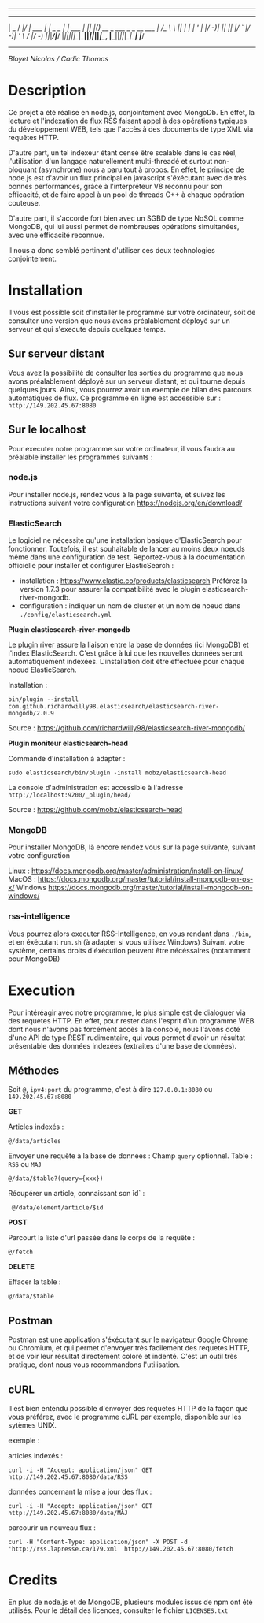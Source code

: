 ________________________________________________________________________________

  ___  ___  ___         ___       _         _  _  _                           
 | _ \/ __|/ __|  ___  |_ _| _ _ | |_  ___ | || |(_) __ _  ___  _ _   __  ___
 |   /\__ \\__ \ |___|  | | | ' \|  _|/ -_)| || || |/ _` |/ -_)| ' \ / _|/ -_)
 |_|_\|___/|___/       |___||_||_|\__|\___||_||_||_|\__, |\___||_||_|\__|\___|
                                                    |___/                     
________________________________________________________________________________

 *Bloyet Nicolas / Cadic Thomas*

# Description

Ce projet a été réalise en node.js, conjointement avec MongoDb.
En effet, la lecture et l'indexation de flux RSS faisant appel à des opérations
typiques du développement WEB, tels que l'accès à des documents de type XML via requêtes HTTP.

D'autre part, un tel indexeur étant censé être scalable dans le cas réel, l'utilisation d'un langage
naturellement multi-threadé et surtout non-bloquant (asynchrone) nous a paru tout à propos.
En effet, le principe de node.js est d'avoir un flux principal en javascript s'éxécutant avec de très bonnes
performances, grâce à l'interpréteur V8 reconnu pour son efficacité, et de faire appel à un pool de threads C++
à chaque opération couteuse.

D'autre part, il s'accorde fort bien avec un SGBD de type NoSQL comme MongoDB, qui lui aussi permet de nombreuses
opérations simultanées, avec une efficacité reconnue.

Il nous a donc semblé pertinent d'utiliser ces deux technologies conjointement.

# Installation

Il vous est possible soit d'installer le programme sur votre ordinateur, soit de consulter une version
que nous avons préalablement déployé sur un serveur et qui s'execute depuis quelques temps.

## Sur serveur distant

Vous avez la possibilité de consulter les sorties du programme que nous avons préalablement déployé
sur un serveur distant, et qui tourne depuis quelques jours.
Ainsi, vous pourrez avoir un exemple de bilan des parcours automatiques de flux.
Ce programme en ligne est accessible sur :	`http://149.202.45.67:8080`

## Sur le localhost

Pour executer notre programme sur votre ordinateur, il vous faudra au préalable installer les programmes suivants : 

### node.js

Pour installer node.js, rendez vous à la page suivante, et suivez les instructions suivant votre configuration
https://nodejs.org/en/download/

### ElasticSearch

Le logiciel ne nécessite qu'une installation basique d'ElasticSearch pour fonctionner. Toutefois, il est souhaitable 
de lancer au moins deux noeuds même dans une configuration de test. 
Reportez-vous à la documentation officielle pour installer et configurer ElasticSearch : 
- installation : https://www.elastic.co/products/elasticsearch
Préférez la version 1.7.3 pour assurer la compatibilité avec le plugin elasticsearch-river-mongodb. 
- configuration : indiquer un nom de cluster et un nom de noeud dans `./config/elasticsearch.yml`

**Plugin elasticsearch-river-mongodb**

Le plugin river assure la liaison entre la base de données (ici MongoDB) et l'index ElasticSearch. C'est grâce à lui 
que les nouvelles données seront automatiquement indexées. L'installation doit être effectuée pour chaque noeud ElasticSearch.

Installation : 
```
bin/plugin --install com.github.richardwilly98.elasticsearch/elasticsearch-river-mongodb/2.0.9
```

Source : https://github.com/richardwilly98/elasticsearch-river-mongodb/

**Plugin moniteur elasticsearch-head**

Commande d'installation à adapter : 
```
sudo elasticsearch/bin/plugin -install mobz/elasticsearch-head
```

La console d'administration est accessible à l'adresse `http://localhost:9200/_plugin/head/`

Source : https://github.com/mobz/elasticsearch-head

### MongoDB

Pour installer MongoDB, là encore rendez vous sur la page suivante, suivant votre configuration

Linux : https://docs.mongodb.org/master/administration/install-on-linux/
MacOS : https://docs.mongodb.org/master/tutorial/install-mongodb-on-os-x/
Windows https://docs.mongodb.org/master/tutorial/install-mongodb-on-windows/

### rss-intelligence

Vous pourrez alors executer RSS-Intelligence, en vous rendant dans `./bin`, et en éxécutant `run.sh`
(à adapter si vous utilisez Windows)
Suivant votre système, certains droits d'éxécution peuvent être nécéssaires (notamment pour MongoDB)

# Execution

Pour intéréagir avec notre programme, le plus simple est de dialoguer via des requetes HTTP.
En effet, pour rester dans l'esprit d'un programme WEB dont nous n'avons pas forcément accès à la console,
nous l'avons doté d'une API de type REST rudimentaire, qui vous permet d'avoir un résultat présentable
des données indexées (extraites d'une base de données).
## Méthodes

Soit `@`, `ipv4:port` du programme, c'est à dire `127.0.0.1:8080` ou `149.202.45.67:8080`

**GET**

Articles indexés : 
```
@/data/articles 
```
Envoyer une requête à la base de données :
Champ `query` optionnel. Table : `RSS` ou `MAJ` 
```
@/data/$table?(query={xxx})	
``` 
Récupérer un article, connaissant son ìd` : 
```
 @/data/element/article/$id	
 ``` 
 	
**POST**

Parcourt la liste d'url passée dans le corps de la requête : 
```
@/fetch 
```
**DELETE**

Effacer la table : 
```
@/data/$table
```
## Postman

Postman est une application s'éxécutant sur le navigateur Google Chrome ou Chromium, et qui permet d'envoyer
très facilement des requetes HTTP, et de voir leur résultat directement coloré et indenté.
C'est un outil très pratique, dont nous vous recommandons l'utilisation.
## cURL

Il est bien entendu possible d'envoyer des requetes HTTP de la façon que vous préférez, avec le programme cURL par exemple,
disponible sur les sytèmes UNIX.

exemple :

articles indexés :
```
curl -i -H "Accept: application/json" GET http://149.202.45.67:8080/data/RSS 	
``` 

données concernant la mise a jour des flux : 
```
curl -i -H "Accept: application/json" GET http://149.202.45.67:8080/data/MAJ
```

parcourir un nouveau flux : 
```
curl -H "Content-Type: application/json" -X POST -d 'http://rss.lapresse.ca/179.xml' http://149.202.45.67:8080/fetch
```

# Credits

En plus de node.js et de MongoDB, plusieurs modules issus de npm ont été utilisés.
Pour le détail des licences, consulter le fichier `LICENSES.txt`
